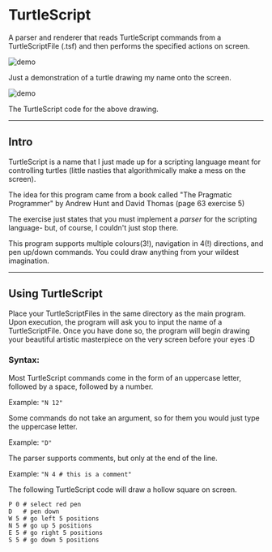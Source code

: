# TurtleScript
A parser and renderer that reads TurtleScript commands from a TurtleScriptFile (.tsf) and then performs the specified actions on screen.

![demo](https://github.com/Nytra/TurtleScript/blob/master/demo1.gif)

Just a demonstration of a turtle drawing my name onto the screen.

![demo](https://github.com/Nytra/TurtleScript/blob/master/yeah_it_supports_comments.PNG)

The TurtleScript code for the above drawing.

---

## Intro

TurtleScript is a name that I just made up for a scripting language meant for controlling turtles (little nasties that algorithmically make a mess on the screen).

The idea for this program came from a book called "The Pragmatic Programmer" by Andrew Hunt and David Thomas (page 63 exercise 5)

The exercise just states that you must implement a *parser* for the scripting language- but, of course, I couldn't just stop there. 

This program supports multiple colours(3!), navigation in 4(!) directions, and pen up/down commands. You could draw anything from your wildest imagination.

---

## Using TurtleScript

Place your TurtleScriptFiles in the same directory as the main program. Upon execution, the program will ask you to input the name of a TurtleScriptFile. Once you have done so, the program will begin drawing your beautiful artistic masterpiece on the very screen before your eyes :D

### Syntax:

Most TurtleScript commands come in the form of an uppercase letter, followed by a space, followed by a number.

Example: `"N 12"`

Some commands do not take an argument, so for them you would just type the uppercase letter.

Example: `"D"`

The parser supports comments, but only at the end of the line.

Example: `"N 4 # this is a comment"`

The following TurtleScript code will draw a hollow square on screen.

```
P 0 # select red pen
D 	# pen down
W 5	# go left 5 positions
N 5	# go up 5 positions
E 5	# go right 5 positions
S 5	# go down 5 positions
```
